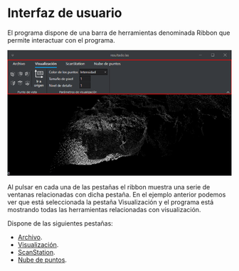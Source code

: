 # Interfaz de usuario

El programa dispone de una barra de herramientas denominada Ribbon que permite interactuar con el programa.

![Ribbon de Lot Of Points](../../.gitbook/assets/lop-ribbon.png)

Al pulsar en cada una de las pestañas el ribbon muestra una serie de ventanas relacionadas con dicha pestaña. En el ejemplo anterior podemos ver que está seleccionada la pestaña Visualización y el programa está mostrando todas las herramientas relacionadas con visualización.

Dispone de las siguientes pestañas:

* [Archivo](/lot-of-points-cc/interfaz-de-usuario/archivo/).
* [Visualización](/lot-of-points-cc/interfaz-de-usuario/visualizacion/).
* [ScanStation](/lot-of-points-cc/interfaz-de-usuario/scanstation/).
* [Nube de puntos](/lot-of-points-cc/interfaz-de-usuario/nube-de-puntos/).

